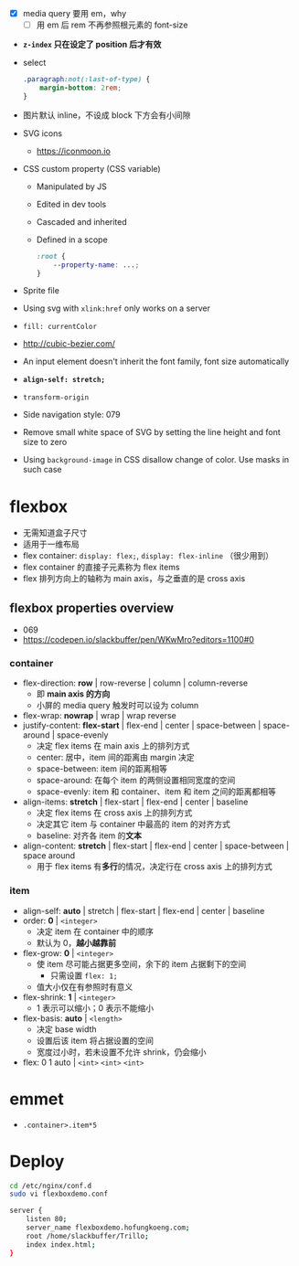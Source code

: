 - [x] media query 要用 em，why
    - [ ] 用 em 后 rem 不再参照根元素的 font-size
- **`z-index` 只在设定了 position 后才有效**
- select

    ```css
    .paragraph:not(:last-of-type) {
        margin-bottom: 2rem;
    }
    ```

- 图片默认 inline，不设成 block 下方会有小间隙 
- SVG icons
    - https://iconmoon.io
- CSS custom property (CSS variable)
    - Manipulated by JS
    - Edited in dev tools
    - Cascaded and inherited
    - Defined in a scope

        ```css
        :root {
            --property-name: ...;
        }
        ```

- Sprite file
- Using svg with `xlink:href` only works on a server
- `fill: currentColor`
- http://cubic-bezier.com/
- An input element doesn't inherit the font family, font size automatically
- **`align-self: stretch;`**
- `transform-origin`
- Side navigation style: 079
- Remove small white space of SVG by setting the line height and font size to zero
- Using `background-image` in CSS disallow change of color. Use masks in such case
# flexbox
- 无需知道盒子尺寸
- 适用于一维布局
- flex container: `display: flex;`, `display: flex-inline` （很少用到）
- flex container 的直接子元素称为 flex items
- flex 排列方向上的轴称为 main axis，与之垂直的是 cross axis
## flexbox properties overview
- 069
- https://codepen.io/slackbuffer/pen/WKwMro?editors=1100#0
### container
- flex-direction: **row** | row-reverse | column | column-reverse
    - 即 **main axis 的方向**
    - 小屏的 media query 触发时可以设为 column
- flex-wrap: **nowrap** | wrap | wrap reverse
- justify-content: **flex-start** | flex-end | center | space-between | space-around | space-evenly
    - 决定 flex items 在 main axis 上的排列方式
    - center: 居中，item 间的距离由 margin 决定
    - space-between: item 间的距离相等
    - space-around: 在每个 item 的两侧设置相同宽度的空间
    - space-evenly: item 和 container、item 和 item 之间的距离都相等
- align-items: **stretch** | flex-start | flex-end | center | baseline
    - 决定 flex items 在 cross axis 上的排列方式
    - 决定其它 item 与 container 中最高的 item 的对齐方式 
    - baseline: 对齐各 item 的**文本**
- align-content: **stretch** | flex-start | flex-end | center | space-between | space around
    - 用于 flex items 有**多行**的情况，决定行在 cross axis 上的排列方式
### item
- align-self: **auto** | stretch | flex-start | flex-end | center | baseline
- order: **0** | `<integer>`
    - 决定 item 在 container 中的顺序
    - 默认为 0，**越小越靠前**
- flex-grow: **0** | `<integer>`
    - 使 item 尽可能占据更多空间，余下的 item 占据剩下的空间
        - 只需设置 `flex: 1;`
    - 值大小仅在有参照时有意义
- flex-shrink: **1** | `<integer>`
    - 1 表示可以缩小；0 表示不能缩小
- flex-basis: **auto** | `<length>` 
    - 决定 base width
    - 设置后该 item 将占据设置的空间
    - 宽度过小时，若未设置不允许 shrink，仍会缩小
- flex: 0 1 auto | `<int>` `<int>` `<int>`
# emmet
- `.container>.item*5`
# Deploy

```bash
cd /etc/nginx/conf.d
sudo vi flexboxdemo.conf

server {
    listen 80;
    server_name flexboxdemo.hofungkoeng.com;
    root /home/slackbuffer/Trillo;
    index index.html;
}
```